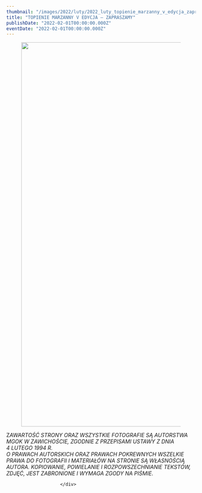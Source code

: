 ```yaml
---
thumbnail: "/images/2022/luty/2022_luty_topienie_marzanny_v_edycja_zapraszamy_2022_02_topienie_marzanny_v_edycja_zapraszamy_pl2-724x1024.jpg"
title: "TOPIENIE MARZANNY V EDYCJA – ZAPRASZAMY"
publishDate: "2022-02-01T00:00:00.000Z"
eventDate: "2022-02-01T00:00:00.000Z"
---
```


<div class="entry-content">
							
							
<figure class="wp-block-image size-large"><a href="http://mgok-zawichost.pl/wp-content/uploads/2022/03/pl2.jpg"><img fetchpriority="high" decoding="async" width="724" height="1024" src="/images/2022/luty/2022_luty_topienie_marzanny_v_edycja_zapraszamy_2022_02_topienie_marzanny_v_edycja_zapraszamy_pl2-724x1024.jpg" alt="" class="wp-image-8499" srcset="/images/2022/luty/2022_luty_topienie_marzanny_v_edycja_zapraszamy_2022_02_topienie_marzanny_v_edycja_zapraszamy_pl2-724x1024.jpg 724w, /images/2022/luty/pl2-212x300.jpg 212w, /images/2022/luty/pl2-768x1086.jpg 768w, /images/2022/luty/pl2.jpg 800w" sizes="(max-width: 724px) 100vw, 724px"></a></figure>



<p>Z<em>AWARTOŚĆ STRONY ORAZ WSZYSTKIE FOTOGRAFIE SĄ AUTORSTWA MGOK W ZAWICHOŚCIE, ZGODNIE Z PRZEPISAMI USTAWY Z DNIA&nbsp;</em><br><em>4 LUTEGO 1994 R.<br>O PRAWACH AUTORSKICH ORAZ PRAWACH POKREWNYCH WSZELKIE PRAWA DO FOTOGRAFII I MATERIAŁÓW NA STRONIE SĄ WŁASNOŚCIĄ AUTORA. KOPIOWANIE, POWIELANIE I ROZPOWSZECHNIANIE TEKSTÓW, ZDJĘĆ, JEST ZABRONIONE I WYMAGA ZGODY NA PIŚMIE</em>.</p>
						
						</div>
